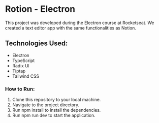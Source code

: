 # Rotion - Electron

This project was developed during the Electron course at Rocketseat. We created a text editor app with the same functionalities as Notion.

## Technologies Used:

- Electron
- TypeScript
- Radix UI
- Tiptap
- Tailwind CSS

### How to Run:

1. Clone this repository to your local machine.
2. Navigate to the project directory.
3. Run npm install to install the dependencies.
4. Run npm run dev to start the application.
